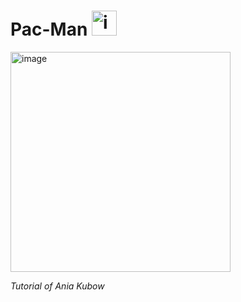 

<h1>Pac-Man <img width="40" alt="image" src="https://user-images.githubusercontent.com/58277625/211618551-34cad9f4-8c8b-4ab9-bd1e-34d930b6fa6e.png"></h1>


<img width="352" alt="image" src="https://user-images.githubusercontent.com/58277625/211618736-56955b80-6385-4ef7-8d51-9665b66930fa.png">

<i>Tutorial of Ania Kubow </i>
